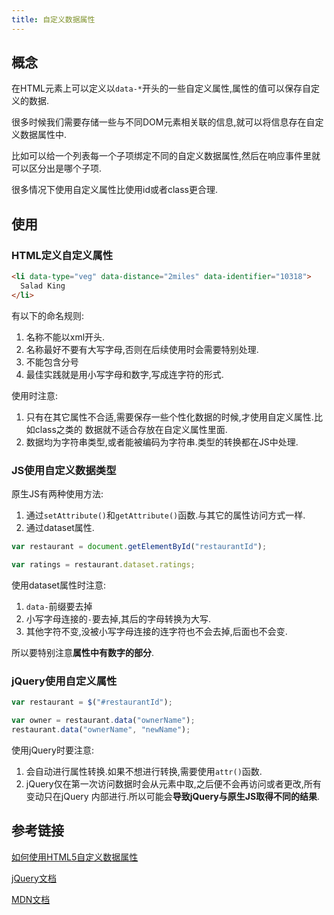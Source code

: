 ```yaml
---
title: 自定义数据属性
---
```


## 概念

在HTML元素上可以定义以`data-*`开头的一些自定义属性,属性的值可以保存自定义的数据.

很多时候我们需要存储一些与不同DOM元素相关联的信息,就可以将信息存在自定义数据属性中.

比如可以给一个列表每一个子项绑定不同的自定义数据属性,然后在响应事件里就可以区分出是哪个子项.

很多情况下使用自定义属性比使用id或者class更合理.

## 使用

### HTML定义自定义属性

```html
<li data-type="veg" data-distance="2miles" data-identifier="10318">
  Salad King
</li>
```

有以下的命名规则:

1. 名称不能以xml开头.
2. 名称最好不要有大写字母,否则在后续使用时会需要特别处理.
3. 不能包含分号
4. 最佳实践就是用小写字母和数字,写成连字符的形式.

使用时注意:

1. 只有在其它属性不合适,需要保存一些个性化数据的时候,才使用自定义属性.比如class之类的
数据就不适合存放在自定义属性里面.
2. 数据均为字符串类型,或者能被编码为字符串.类型的转换都在JS中处理.

### JS使用自定义数据类型

原生JS有两种使用方法:

1. 通过`setAttribute()`和`getAttribute()`函数.与其它的属性访问方式一样.
2. 通过dataset属性.

```js
var restaurant = document.getElementById("restaurantId");

var ratings = restaurant.dataset.ratings;
```

使用dataset属性时注意:

1. `data-`前缀要去掉
2. 小写字母连接的`-`要去掉,其后的字母转换为大写.
3. 其他字符不变,没被小写字母连接的连字符也不会去掉,后面也不会变.

所以要特别注意**属性中有数字的部分**.

### jQuery使用自定义属性

```js
var restaurant = $("#restaurantId");

var owner = restaurant.data("ownerName");
restaurant.data("ownerName", "newName");
```

使用jQuery时要注意:

1. 会自动进行属性转换.如果不想进行转换,需要使用`attr()`函数.
2. jQuery仅在第一次访问数据时会从元素中取,之后便不会再访问或者更改,所有变动只在jQuery
内部进行.所以可能会**导致jQuery与原生JS取得不同的结果**.

## 参考链接

[如何使用HTML5自定义数据属性](https://segmentfault.com/a/1190000009227732)

[jQuery文档](https://api.jquery.com/data/)

[MDN文档](https://developer.mozilla.org/zh-CN/docs/Web/HTML/Global_attributes/data-*)